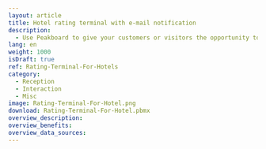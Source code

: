 ```yaml
---
layout: article
title: Hotel rating terminal with e-mail notification
description: 
  - Use Peakboard to give your customers or visitors the opportunity to rate you. Get your reviews directly by e-mail.
lang: en
weight: 1000
isDraft: true
ref: Rating-Terminal-For-Hotels
category:
  - Reception
  - Interaction
  - Misc
image: Rating-Terminal-For-Hotel.png
download: Rating-Terminal-For-Hotel.pbmx
overview_description:
overview_benefits:
overview_data_sources:
---
```

